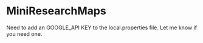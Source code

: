 # MiniResearchMaps
Need to add an GOOGLE_API KEY to the local.properties file. Let me know if you need one.